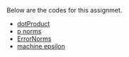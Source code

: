 Below are the codes for this assignmet.

* [dotProduct](dotProd.jl)
* [p norms](PNorms.jl)
* [ErrorNorms](ErrorNorms.jl)
* [machine epsilon](maceps.jl)
